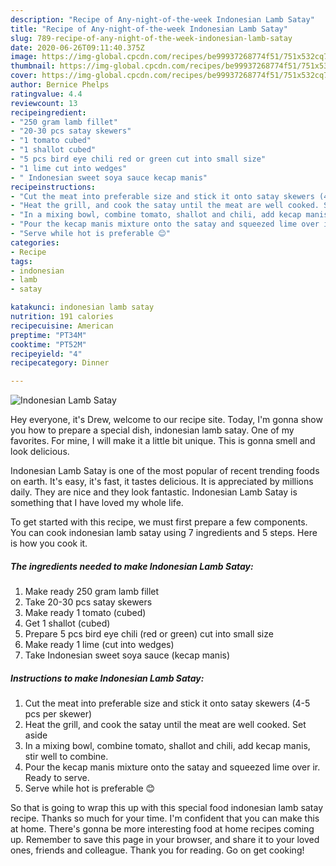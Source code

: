 ```yaml
---
description: "Recipe of Any-night-of-the-week Indonesian Lamb Satay"
title: "Recipe of Any-night-of-the-week Indonesian Lamb Satay"
slug: 789-recipe-of-any-night-of-the-week-indonesian-lamb-satay
date: 2020-06-26T09:11:40.375Z
image: https://img-global.cpcdn.com/recipes/be99937268774f51/751x532cq70/indonesian-lamb-satay-recipe-main-photo.jpg
thumbnail: https://img-global.cpcdn.com/recipes/be99937268774f51/751x532cq70/indonesian-lamb-satay-recipe-main-photo.jpg
cover: https://img-global.cpcdn.com/recipes/be99937268774f51/751x532cq70/indonesian-lamb-satay-recipe-main-photo.jpg
author: Bernice Phelps
ratingvalue: 4.4
reviewcount: 13
recipeingredient:
- "250 gram lamb fillet"
- "20-30 pcs satay skewers"
- "1 tomato cubed"
- "1 shallot cubed"
- "5 pcs bird eye chili red or green cut into small size"
- "1 lime cut into wedges"
- " Indonesian sweet soya sauce kecap manis"
recipeinstructions:
- "Cut the meat into preferable size and stick it onto satay skewers (4-5 pcs per skewer)"
- "Heat the grill, and cook the satay until the meat are well cooked. Set aside"
- "In a mixing bowl, combine tomato, shallot and chili, add kecap manis, stir well to combine."
- "Pour the kecap manis mixture onto the satay and squeezed lime over ir. Ready to serve."
- "Serve while hot is preferable 😊"
categories:
- Recipe
tags:
- indonesian
- lamb
- satay

katakunci: indonesian lamb satay 
nutrition: 191 calories
recipecuisine: American
preptime: "PT34M"
cooktime: "PT52M"
recipeyield: "4"
recipecategory: Dinner

---
```



![Indonesian Lamb Satay](https://img-global.cpcdn.com/recipes/be99937268774f51/751x532cq70/indonesian-lamb-satay-recipe-main-photo.jpg)

Hey everyone, it's Drew, welcome to our recipe site. Today, I'm gonna show you how to prepare a special dish, indonesian lamb satay. One of my favorites. For mine, I will make it a little bit unique. This is gonna smell and look delicious.

Indonesian Lamb Satay is one of the most popular of recent trending foods on earth. It's easy, it's fast, it tastes delicious. It is appreciated by millions daily. They are nice and they look fantastic. Indonesian Lamb Satay is something that I have loved my whole life.




To get started with this recipe, we must first prepare a few components. You can cook indonesian lamb satay using 7 ingredients and 5 steps. Here is how you cook it.

<!--inarticleads1-->

##### The ingredients needed to make Indonesian Lamb Satay:

1. Make ready 250 gram lamb fillet
1. Take 20-30 pcs satay skewers
1. Make ready 1 tomato (cubed)
1. Get 1 shallot (cubed)
1. Prepare 5 pcs bird eye chili (red or green) cut into small size
1. Make ready 1 lime (cut into wedges)
1. Take  Indonesian sweet soya sauce (kecap manis)




<!--inarticleads2-->

##### Instructions to make Indonesian Lamb Satay:

1. Cut the meat into preferable size and stick it onto satay skewers (4-5 pcs per skewer)
1. Heat the grill, and cook the satay until the meat are well cooked. Set aside
1. In a mixing bowl, combine tomato, shallot and chili, add kecap manis, stir well to combine.
1. Pour the kecap manis mixture onto the satay and squeezed lime over ir. Ready to serve.
1. Serve while hot is preferable 😊




So that is going to wrap this up with this special food indonesian lamb satay recipe. Thanks so much for your time. I'm confident that you can make this at home. There's gonna be more interesting food at home recipes coming up. Remember to save this page in your browser, and share it to your loved ones, friends and colleague. Thank you for reading. Go on get cooking!
